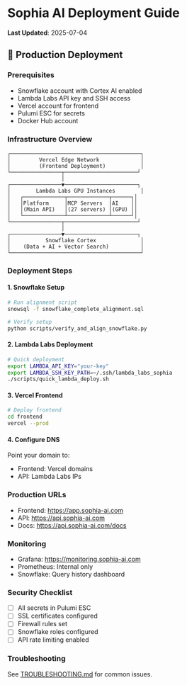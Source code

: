 # Sophia AI Deployment Guide

**Last Updated**: 2025-07-04

## 🚀 Production Deployment

### Prerequisites

- Snowflake account with Cortex AI enabled
- Lambda Labs API key and SSH access
- Vercel account for frontend
- Pulumi ESC for secrets
- Docker Hub account

### Infrastructure Overview

```
┌─────────────────────────────────────────┐
│         Vercel Edge Network             │
│         (Frontend Deployment)           │
└────────────────┬───────────────────────┘
                 │
┌────────────────▼───────────────────────┐
│        Lambda Labs GPU Instances        │
│   ┌─────────────┬─────────────┬──────┐│
│   │Platform     │MCP Servers  │AI    ││
│   │(Main API)   │(27 servers) │(GPU) ││
│   └─────────────┴─────────────┴──────┘│
└────────────────┬───────────────────────┘
                 │
┌────────────────▼───────────────────────┐
│           Snowflake Cortex              │
│    (Data + AI + Vector Search)          │
└─────────────────────────────────────────┘
```

### Deployment Steps

#### 1. Snowflake Setup

```bash
# Run alignment script
snowsql -f snowflake_complete_alignment.sql

# Verify setup
python scripts/verify_and_align_snowflake.py
```

#### 2. Lambda Labs Deployment

```bash
# Quick deployment
export LAMBDA_API_KEY="your-key"
export LAMBDA_SSH_KEY_PATH=~/.ssh/lambda_labs_sophia
./scripts/quick_lambda_deploy.sh
```

#### 3. Vercel Frontend

```bash
# Deploy frontend
cd frontend
vercel --prod
```

#### 4. Configure DNS

Point your domain to:
- Frontend: Vercel domains
- API: Lambda Labs IPs

### Production URLs

- Frontend: https://app.sophia-ai.com
- API: https://api.sophia-ai.com
- Docs: https://api.sophia-ai.com/docs

### Monitoring

- Grafana: https://monitoring.sophia-ai.com
- Prometheus: Internal only
- Snowflake: Query history dashboard

### Security Checklist

- [ ] All secrets in Pulumi ESC
- [ ] SSL certificates configured
- [ ] Firewall rules set
- [ ] Snowflake roles configured
- [ ] API rate limiting enabled

### Troubleshooting

See [TROUBLESHOOTING.md](TROUBLESHOOTING.md) for common issues.
